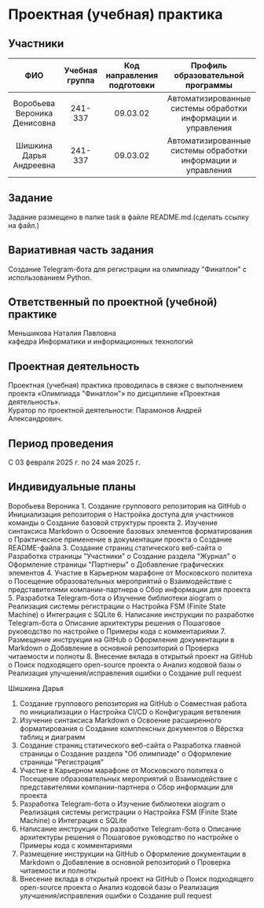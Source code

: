 <h1 align="left">Проектная (учебная) практика</h1>

<h2 align="left">Участники</h2>

| ФИО | Учебная группа | Код направления подготовки| Профиль образовательной программы |
|:------------:|:----:|:----------:| :------:|
| Воробьева Вероника Денисовна | 241-337 | 09.03.02 | Автоматизированные системы обработки информации и управления |
| Шишкина Дарья Андреевна | 241-337 | 09.03.02 | Автоматизированные системы обработки информации и управления |


<h2 align="left">Задание</h2>
Задание размещено в папке task в файле README.md.(сделать ссылку на файл.)

<h2 align="left">Вариативная часть задания</h2>
Создание Telegram-бота для регистрации на олимпиаду "Финатлон" с использованием Python.

<h2 align = "left">Ответственный по проектной (учебной) практике</h2>

Меньшикова Наталия Павловна<br> кафедра Информатики и информационных технологий

<h2 align = "left">Проектная деятельность</h2>
Проектная (учебная) практика проводилась в связке с выполнением проекта «Олимпиада "Финатлон"» по дисциплине «Проектная деятельность».<br>Куратор по проектной деятельности: Парамонов Андрей Александрович.

<h2 align = "left">Период проведения</h2>
С 03 февраля 2025 г. по 24 мая 2025 г.

<h2 align = "left">Индивидуальные планы</h2>
Воробьева Вероника
1.	Создание группового репозитория на GitHub
o	Инициализация репозитория
o	Настройка доступа для участников команды
o	Создание базовой структуры проекта
2.	Изучение синтаксиса Markdown
o	Освоение базовых элементов форматирования
o	Практическое применение в документации проекта
o	Создание README-файла
3.	Создание страниц статического веб-сайта
o	Разработка страницы "Участники"
o	Создание раздела "Журнал"
o	Оформление страницы "Партнеры"
o	Добавление графических элементов
4.	Участие в Карьерном марафоне от Московского политеха
o	Посещение образовательных мероприятий
o	Взаимодействие с представителями компании-партнера
o	Сбор информации для проекта
5.	Разработка Telegram-бота
o	Изучение библиотеки aiogram
o	Реализация системы регистрации
o	Настройка FSM (Finite State Machine)
o	Интеграция с SQLite
6.	Написание инструкции по разработке Telegram-бота
o	Описание архитектуры решения
o	Пошаговое руководство по настройке
o	Примеры кода с комментариями
7.	Размещение инструкции на GitHub
o	Оформление документации в Markdown
o	Добавление в основной репозиторий
o	Проверка читаемости и полноты
8.	Внесение вклада в открытый проект на GitHub
o	Поиск подходящего open-source проекта
o	Анализ кодовой базы
o	Реализация улучшения/исправления ошибки
o	Создание pull request


Шишкина Дарья
1.	Создание группового репозитория на GitHub
o	Совместная работа по инициализации
o	Настройка CI/CD
o	Конфигурация ветвления
2.	Изучение синтаксиса Markdown
o	Освоение расширенного форматирования
o	Создание комплексных документов
o	Вёрстка таблиц и диаграмм
3.	Создание страниц статического веб-сайта
o	Разработка главной страницы
o	Создание раздела "Об олимпиаде"
o	Оформление страницы "Регистрация"
4.	Участие в Карьерном марафоне от Московского политеха
o	Посещение образовательных мероприятий
o	Взаимодействие с представителями компании-партнера
o	Сбор информации для проекта
5.	Разработка Telegram-бота
o	Изучение библиотеки aiogram
o	Реализация системы регистрации
o	Настройка FSM (Finite State Machine)
o	Интеграция с SQLite
6.	Написание инструкции по разработке Telegram-бота
o	Описание архитектуры решения
o	Пошаговое руководство по настройке
o	Примеры кода с комментариями
7.	Размещение инструкции на GitHub
o	Оформление документации в Markdown
o	Добавление в основной репозиторий
o	Проверка читаемости и полноты
8.	Внесение вклада в открытый проект на GitHub
o	Поиск подходящего open-source проекта
o	Анализ кодовой базы
o	Реализация улучшения/исправления ошибки
o	Создание pull request
